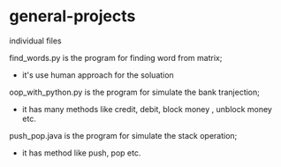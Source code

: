 # general-projects

individual files

find_words.py is the program for finding word from matrix;

- it's use human approach for the soluation

oop_with_python.py is the program for simulate the bank tranjection;

- it has many methods like credit, debit, block money , unblock money etc.

push_pop.java is the program for simulate the stack operation;

- it has method like push, pop etc.
